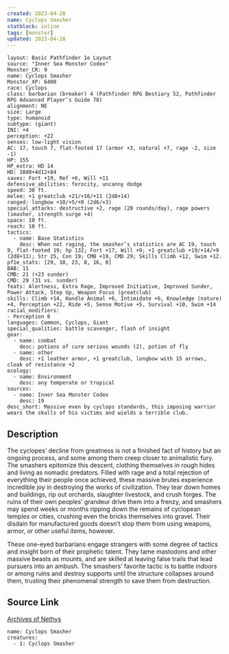 ```yaml
---
created: 2023-04-28
name: Cyclops Smasher
statblock: inline
tags: [monster]
updated: 2023-04-28
---
```

```statblock
layout: Basic Pathfinder 1e Layout
source: "Inner Sea Monster Codex"
Monster_CR: 9
name: Cyclops Smasher
Monster_XP: 6400
race: Cyclops
class: barbarian (breaker) 4 (Pathfinder RPG Bestiary 52, Pathfinder RPG Advanced Player’s Guide 78)
alignment: NE
size: Large
type: humanoid
subtype: (giant)
INI: +4
perception: +22
senses: low-light vision
AC: 17, touch 7, flat-footed 17 (armor +3, natural +7, rage -2, size -1)
HP: 155
HP_extra: HD 14
HD: 10d8+4d12+84
saves: Fort +19, Ref +6, Will +11
defensive_abilities: ferocity, uncanny dodge
speed: 30 ft.
melee: +1 greatclub +21/+16/+11 (2d8+14)
ranged: longbow +10/+5/+0 (2d6/×3)
special_attacks: destructive +2, rage (20 rounds/day), rage powers (smasher, strength surge +4)
space: 10 ft.
reach: 10 ft.
tactics:
  - name: Base Statistics
    desc: When not raging, the smasher’s statistics are AC 19, touch 9, flat-footed 19; hp 132; Fort +17, Will +9; +1 greatclub +19/+14/+9 (2d8+11); Str 25, Con 19; CMB +19, CMD 29; Skills Climb +12, Swim +12.
pf1e_stats: [29, 10, 23, 8, 16, 8]
BAB: 11
CMB: 21 (+23 sunder)
CMD: 29 (31 vs. sunder)
feats: Alertness, Extra Rage, Improved Initiative, Improved Sunder, Power Attack, Step Up, Weapon Focus (greatclub)
skills: Climb +14, Handle Animal +6, Intimidate +6, Knowledge (nature) +4, Perception +22, Ride +5, Sense Motive +5, Survival +10, Swim +14
racial_modifiers:
- Perception 8
languages: Common, Cyclops, Giant
special_qualities: battle scavenger, flash of insight
gear:
  - name: combat
    desc: potions of cure serious wounds (2), potion of fly
  - name: other
    desc: +1 leather armor, +1 greatclub, longbow with 15 arrows, cloak of resistance +2
ecology:
  - name: Environment
    desc: any temperate or tropical
sources:
  - name: Inner Sea Monster Codex
    desc: 19
desc_short: Massive even by cyclops standards, this imposing warrior wears the skulls of his victims and wields a terrible club.
```
## Description
The cyclopes’ decline from greatness is not a finished fact of history but an ongoing process, and some among them creep closer to animalistic fury. The smashers epitomize this descent, clothing themselves in rough hides and living as nomadic predators. Filled with rage and a total rejection of everything their people once achieved, these massive brutes experience incredible joy in destroying the works of civilization. They tear down homes and buildings, rip out orchards, slaughter livestock, and crush forges. The ruins of their own peoples’ grandeur drive them into a frenzy, and smashers may spend weeks or months ripping down the remains of cyclopean temples or cities, crushing even the bricks themselves into gravel. Their disdain for manufactured goods doesn’t stop them from using weapons, armor, or other useful items, however.

These one-eyed barbarians engage strangers with some degree of tactics and insight born of their prophetic talent. They tame mastodons and other massive beasts as mounts, and are skilled at leaving false trails that lead pursuers into an ambush. The smashers’ favorite tactic is to battle indoors or among ruins and destroy supports until the structure collapses around them, trusting their phenomenal strength to save them from destruction.
## Source Link
[Archives of Nethys](https://aonprd.com/MonsterDisplay.aspx?ItemName=Cyclops%20Smasher)
```encounter-table
name: Cyclops Smasher
creatures:
  - 1: Cyclops Smasher
```
